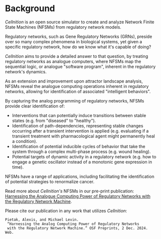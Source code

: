 # Background

*Cellnition* is an open source simulator to create and analyze Network Finite State Machines (NFSMs)
from regulatory network models.

Regulatory networks, such as Gene Regulatory Networks (GRNs), preside over so many complex phenomena
in biological systems, yet given a specific regulatory network, how do we know what it's capable of doing?

*Cellnition* aims to provide a detailed answer to that question, by treating regulatory
networks as analogue computers, where NFSMs map the sequential logic, 
or analogue "software program",
inherent in the regulatory network's dynamics. 

As an extension and improvement upon attractor landscape analysis,
NFSMs reveal the analogue computing operations inherent in regulatory networks,
allowing for identification of associated "intelligent behaviors".

By capturing the analog programming of regulatory networks, 
NFSMs provide clear identification of:

- Interventions that can potentially induce transitions between stable states (e.g. from "diseased" to "healthy").
- Identification of path-dependencies, representing stable changes occurring after a transient intervention
is applied (e.g. evaluating if a transient treatment with pharmacological agent might permanently heal a condition).
- Identification of potential inducible cycles of behavior that take the system through a complex
multi-phase process (e.g. wound healing).
- Potential targets of dynamic activity in a regulatory network (e.g. how to engage a
genetic oscillator instead of a monotonic gene expression in time).

NFSMs have a range of applications, including facilitating the 
identification of potential strategies to renormalize cancer.

Read more about *Cellnition's* NFSMs in our pre-print publication: [Harnessing the Analogue Computing Power of
Regulatory Networks with the Regulatory Network Machine](https://osf.io/preprints/osf/tb5ys_v1).

Please cite our publication in any work that utilizes *Cellnition*:

```
Pietak, Alexis, and Michael Levin.
 “Harnessing the Analog Computing Power of Regulatory Networks 
 with the Regulatory Network Machine.” OSF Preprints, 2 Dec. 2024. Web.
```
